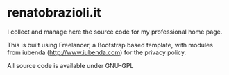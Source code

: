 # renatobrazioli.it

I collect and manage here the source code for my professional home page.

This is built using Freelancer, a Bootstrap based template, with modules from 
iubenda (http://www.iubenda.com) for the privacy policy.

All source code is available under GNU-GPL


